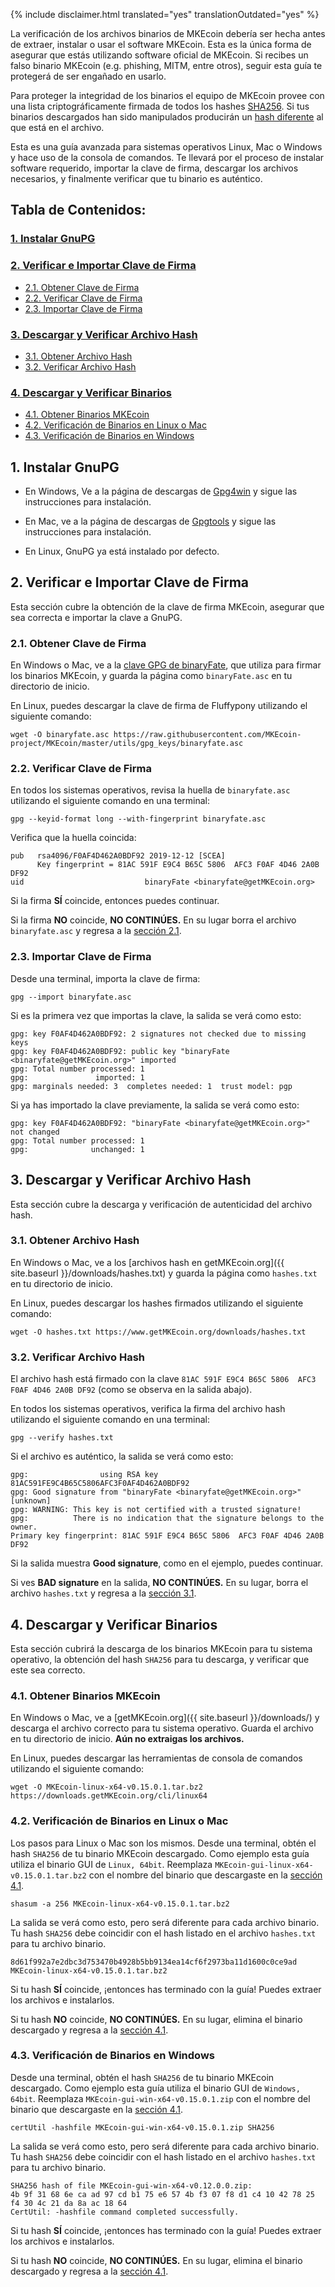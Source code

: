 {% include disclaimer.html translated="yes" translationOutdated="yes" %}

La verificación de los archivos binarios de MKEcoin debería ser hecha antes de extraer, instalar o usar el software MKEcoin. Esta es la única forma de asegurar que estás utilizando software oficial de MKEcoin. Si recibes un falso binario MKEcoin (e.g. phishing, MITM, entre otros), seguir esta guía te protegerá de ser engañado en usarlo.

Para proteger la integridad de los binarios el equipo de MKEcoin provee con una lista criptográficamente firmada de todos los hashes [SHA256](https://en.wikipedia.org/wiki/SHA-2). Si tus binarios descargados han sido manipulados producirán un [hash diferente](https://en.wikipedia.org/wiki/File_verification) al que está en el archivo.

Esta es una guía avanzada para sistemas operativos Linux, Mac o Windows y hace uso de la consola de comandos. Te llevará por el proceso de instalar software requerido, importar la clave de firma, descargar los archivos necesarios, y finalmente verificar que tu binario es auténtico.

## Tabla de Contenidos:

### [1. Instalar GnuPG](#1-instalar-gnupg)
### [2. Verificar e Importar Clave de Firma](#2-verificar-e-importar-clave-de-firma)
  + [2.1. Obtener Clave de Firma](#21-obtener-clave-de-firma)
  + [2.2. Verificar Clave de Firma](#22-verificar-clave-de-firma)
  + [2.3. Importar Clave de Firma](#23-importar-clave-de-firma)
### [3. Descargar y Verificar Archivo Hash](#3-descargar-y-verificar-archivo-hash)
  + [3.1. Obtener Archivo Hash](#31-obtener-archivo-hash)
  + [3.2. Verificar Archivo Hash](#32-verificar-archivo-hash)
### [4. Descargar y Verificar Binarios](#4-descargar-y-verificar-binarios)
  + [4.1. Obtener Binarios MKEcoin](#41-obtener-binarios-MKEcoin)
  + [4.2. Verificación de Binarios en Linux o Mac](#42-verificación-de-binarios-en-linux-o-mac)
  + [4.3. Verificación de Binarios en Windows](#43-verificación-de-binarios-en-windows)

## 1. Instalar GnuPG

+ En Windows, Ve a la página de descargas de [Gpg4win](https://gpg4win.org/download.html) y sigue las instrucciones para instalación.

+ En Mac, ve a la página de descargas de [Gpgtools](https://gpgtools.org/) y sigue las instrucciones para instalación.

+ En Linux, GnuPG ya está instalado por defecto.

## 2. Verificar e Importar Clave de Firma

Esta sección cubre la obtención de la clave de firma MKEcoin, asegurar que sea correcta e importar la clave a GnuPG.

### 2.1. Obtener Clave de Firma

En Windows o Mac, ve a la [clave GPG de binaryFate](https://raw.githubusercontent.com/MKEcoin-project/MKEcoin/master/utils/gpg_keys/binaryfate.asc), que utiliza para firmar los binarios MKEcoin, y guarda la página como `binaryFate.asc` en tu directorio de inicio.

En Linux, puedes descargar la clave de firma de Fluffypony utilizando el siguiente comando:

```
wget -O binaryfate.asc https://raw.githubusercontent.com/MKEcoin-project/MKEcoin/master/utils/gpg_keys/binaryfate.asc
```

### 2.2. Verificar Clave de Firma

En todos los sistemas operativos, revisa la huella de `binaryfate.asc` utilizando el siguiente comando en una terminal:

```
gpg --keyid-format long --with-fingerprint binaryfate.asc
```


Verifica que la huella coincida:

```
pub   rsa4096/F0AF4D462A0BDF92 2019-12-12 [SCEA]
      Key fingerprint = 81AC 591F E9C4 B65C 5806  AFC3 F0AF 4D46 2A0B DF92
uid                           binaryFate <binaryfate@getMKEcoin.org>
```

Si la firma **SÍ** coincide, entonces puedes continuar.

Si la firma **NO** coincide, **NO CONTINÚES.** En su lugar borra el archivo `binaryfate.asc` y regresa a la [sección 2.1](#21-obtener-clave-de-firma).

### 2.3. Importar Clave de Firma

Desde una terminal, importa la clave de firma:

```
gpg --import binaryfate.asc
```

Si es la primera vez que importas la clave, la salida se verá como esto:

```
gpg: key F0AF4D462A0BDF92: 2 signatures not checked due to missing keys
gpg: key F0AF4D462A0BDF92: public key "binaryFate <binaryfate@getMKEcoin.org>" imported
gpg: Total number processed: 1
gpg:               imported: 1
gpg: marginals needed: 3  completes needed: 1  trust model: pgp
```

Si ya has importado la clave previamente, la salida se verá como esto:

```
gpg: key F0AF4D462A0BDF92: "binaryFate <binaryfate@getMKEcoin.org>" not changed
gpg: Total number processed: 1
gpg:              unchanged: 1
```

## 3. Descargar y Verificar Archivo Hash

Esta sección cubre la descarga y verificación de autenticidad del archivo hash.

### 3.1. Obtener Archivo Hash

En Windows o Mac, ve a los [archivos hash en getMKEcoin.org]({{ site.baseurl }}/downloads/hashes.txt) y guarda la página como `hashes.txt` en tu directorio de inicio.

En Linux, puedes descargar los hashes firmados utilizando el siguiente comando:

```
wget -O hashes.txt https://www.getMKEcoin.org/downloads/hashes.txt
```

### 3.2. Verificar Archivo Hash

El archivo hash está firmado con la clave `81AC 591F E9C4 B65C 5806  AFC3 F0AF 4D46 2A0B DF92` (como se observa en la salida abajo).

En todos los sistemas operativos, verifica la firma del archivo hash utilizando el siguiente comando en una terminal:

```
gpg --verify hashes.txt
```

Si el archivo es auténtico, la salida se verá como esto:

```
gpg:                using RSA key 81AC591FE9C4B65C5806AFC3F0AF4D462A0BDF92
gpg: Good signature from "binaryFate <binaryfate@getMKEcoin.org>" [unknown]
gpg: WARNING: This key is not certified with a trusted signature!
gpg:          There is no indication that the signature belongs to the owner.
Primary key fingerprint: 81AC 591F E9C4 B65C 5806  AFC3 F0AF 4D46 2A0B DF92
```

Si la salida muestra **Good signature**, como en el ejemplo, puedes continuar.

Si ves **BAD signature** en la salida, **NO CONTINÚES.** En su lugar, borra el archivo `hashes.txt` y regresa a la [sección 3.1](#31-obtener-archivo-hash).

## 4. Descargar y Verificar Binarios

Esta sección cubrirá la descarga de los binarios MKEcoin para tu sistema operativo, la obtención del hash `SHA256` para tu descarga, y verificar que este sea correcto.

### 4.1. Obtener Binarios MKEcoin

En Windows o Mac, ve a [getMKEcoin.org]({{ site.baseurl }}/downloads/) y descarga el archivo correcto para tu sistema operativo. Guarda el archivo en tu directorio de inicio. **Aún no extraigas los archivos.**

En Linux, puedes descargar las herramientas de consola de comandos utilizando el siguiente comando:

```
wget -O MKEcoin-linux-x64-v0.15.0.1.tar.bz2 https://downloads.getMKEcoin.org/cli/linux64
```

### 4.2. Verificación de Binarios en Linux o Mac

Los pasos para Linux o Mac son los mismos. Desde una terminal, obtén el hash `SHA256` de tu binario MKEcoin descargado. Como ejemplo esta guía utiliza el binario GUI de `Linux, 64bit`. Reemplaza `MKEcoin-gui-linux-x64-v0.15.0.1.tar.bz2` con el nombre del binario que descargaste en la [sección 4.1](#41-obtener-binarios-MKEcoin).

```
shasum -a 256 MKEcoin-linux-x64-v0.15.0.1.tar.bz2
```

La salida se verá como esto, pero será diferente para cada archivo binario. Tu hash `SHA256` debe coincidir con el hash listado en el archivo `hashes.txt` para tu archivo binario.

```
8d61f992a7e2dbc3d753470b4928b5bb9134ea14cf6f2973ba11d1600c0ce9ad  MKEcoin-linux-x64-v0.15.0.1.tar.bz2
```

Si tu hash **SÍ** coincide, ¡entonces has terminado con la guía! Puedes extraer los archivos e instalarlos.

Si tu hash **NO** coincide, **NO CONTINÚES.** En su lugar, elimina el binario descargado y regresa a la [sección 4.1](#41-obtener-binarios-MKEcoin).

### 4.3. Verificación de Binarios en Windows

Desde una terminal, obtén el hash `SHA256` de tu binario MKEcoin descargado. Como ejemplo esta guía utiliza el binario GUI de `Windows, 64bit`. Reemplaza `MKEcoin-gui-win-x64-v0.15.0.1.zip` con el nombre del binario que descargaste en la [sección 4.1](#41-obtener-binarios-MKEcoin).

```
certUtil -hashfile MKEcoin-gui-win-x64-v0.15.0.1.zip SHA256
```

La salida se verá como esto, pero será diferente para cada archivo binario. Tu hash `SHA256` debe coincidir con el hash listado en el archivo `hashes.txt` para tu archivo binario.

```
SHA256 hash of file MKEcoin-gui-win-x64-v0.12.0.0.zip:
4b 9f 31 68 6e ca ad 97 cd b1 75 e6 57 4b f3 07 f8 d1 c4 10 42 78 25 f4 30 4c 21 da 8a ac 18 64
CertUtil: -hashfile command completed successfully.
```

Si tu hash **SÍ** coincide, ¡entonces has terminado con la guía! Puedes extraer los archivos e instalarlos.

Si tu hash **NO** coincide, **NO CONTINÚES.** En su lugar, elimina el binario descargado y regresa a la [sección 4.1](#41-obtener-binarios-MKEcoin).
